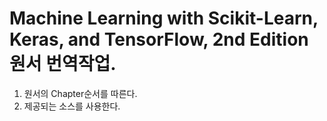 # Machine Learning with Scikit-Learn, Keras, and TensorFlow, 2nd Edition 원서 번역작업.
1. 원서의 Chapter순서를 따른다.
2. 제공되는 소스를 사용한다.
